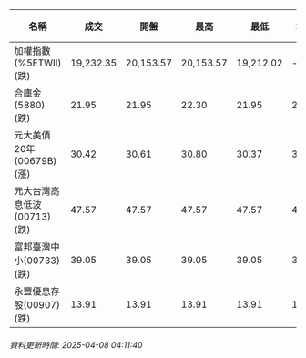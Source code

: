 | 名稱 | 成交 | 開盤 | 最高 | 最低 | 均價 | 成交金額(億) | 昨收 | 漲跌幅 | 漲跌 | 總量 | 昨量 | 振幅 |
| -------- | -------- | -------- | -------- |-------- | -------- | -------- |-------- |-------- |-------- | -------- | -------- |-------- |
|加權指數(%5ETWII) (跌)|19,232.35|20,153.57|20,153.57|19,212.02|-|1,474.72|21,298.22|9.70%|2065.87|5,572,164|0|4.42%|
|合庫金(5880) (跌)|21.95|21.95|22.30|21.95|22.01|9.92|24.35|9.86%|2.40|45,084|6,456|1.44%|
|元大美債20年(00679B) (漲)|30.42|30.61|30.80|30.37|30.59|86.99|29.88|1.81%|0.54|284,400|50,874|1.44%|
|元大台灣高息低波(00713) (跌)|47.57|47.57|47.57|47.57|47.57|16.51|52.85|9.99%|5.28|34,703|10,035|0.00%|
|富邦臺灣中小(00733) (跌)|39.05|39.05|39.05|39.05|39.05|0.360|43.38|9.98%|4.33|923|1,629|0.00%|
|永豐優息存股(00907) (跌)|13.91|13.91|13.91|13.91|13.91|0.201|15.45|9.97%|1.54|1,447|1,914|0.00%|
###### 資料更新時間: 2025-04-08 04:11:40